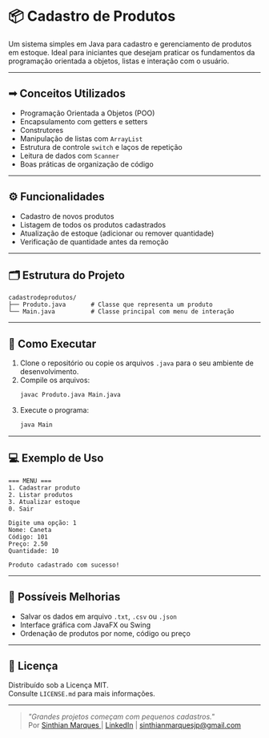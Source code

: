# 📦 Cadastro de Produtos

Um sistema simples em Java para cadastro e gerenciamento de produtos em estoque. Ideal para iniciantes que desejam praticar os fundamentos da programação orientada a objetos, listas e interação com o usuário.

---

## ➟  Conceitos Utilizados

- Programação Orientada a Objetos (POO)
- Encapsulamento com getters e setters
- Construtores
- Manipulação de listas com `ArrayList`
- Estrutura de controle `switch` e laços de repetição
- Leitura de dados com `Scanner`
- Boas práticas de organização de código

---

## ⚙️ Funcionalidades

- Cadastro de novos produtos
- Listagem de todos os produtos cadastrados
- Atualização de estoque (adicionar ou remover quantidade)
- Verificação de quantidade antes da remoção

---

## 🗂️ Estrutura do Projeto

```
cadastrodeprodutos/
├── Produto.java       # Classe que representa um produto
└── Main.java          # Classe principal com menu de interação
```

---

## 🔹 Como Executar

1. Clone o repositório ou copie os arquivos `.java` para o seu ambiente de desenvolvimento.
2. Compile os arquivos:
   ```bash
   javac Produto.java Main.java
   ```
3. Execute o programa:
   ```bash
   java Main
   ```

---

## 💻 Exemplo de Uso

```
=== MENU ===
1. Cadastrar produto
2. Listar produtos
3. Atualizar estoque
0. Sair

Digite uma opção: 1
Nome: Caneta
Código: 101
Preço: 2.50
Quantidade: 10

Produto cadastrado com sucesso!
```

---

## 🔧  Possíveis Melhorias

- Salvar os dados em arquivo `.txt`, `.csv` ou `.json`
- Interface gráfica com JavaFX ou Swing
- Ordenação de produtos por nome, código ou preço

---

## 📜 Licença

Distribuído sob a Licença MIT.  
Consulte `LICENSE.md` para mais informações.

---

> _"Grandes projetos começam com pequenos cadastros."_  
Por [Sinthian Marques ](https://github.com/SinthianMar) | [LinkedIn](https://www.linkedin.com/in/sinthianmarques) | sinthianmarquesjp@gmail.com

